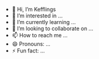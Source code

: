 - 👋 Hi, I’m Kefflings
- 👀 I’m interested in ...
- 🌱 I’m currently learning ...
- 💞️ I’m looking to collaborate on ...
- 📫 How to reach me ...
- 😄 Pronouns: ...
- ⚡ Fun fact: ...

<!---
29lcannon/29lcannon is a ✨ special ✨ repository because its `README.md` (this file) appears on your GitHub profile.
You can click the Preview link to take a look at your changes.
--->
